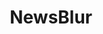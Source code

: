 ---
blog: http://blog.newsblur.com/
codehost: https://github.com/samuelclay/NewsBlur
logohandle: newsblur
sort: newsblur
title: NewsBlur
website: https://newsblur.com/
wikipedia: https://en.wikipedia.org/wiki/NewsBlur
---